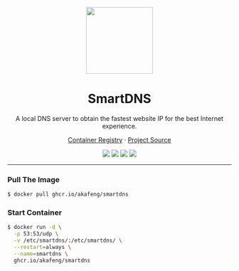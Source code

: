 <p align="center">
    <img src="https://raw.githubusercontent.com/pymumu/smartdns/master/doc/smartdns.png" width="150" />
</p>

<h1 align="center">SmartDNS</h1>

<p align="center">A local DNS server to obtain the fastest website IP for the best Internet experience.</p>

<p align="center">
    <a href="https://ghcr.io/akafeng/smartdns">Container Registry</a> ·
    <a href="https://github.com/pymumu/smartdns">Project Source</a>
</p>

<p align="center">
    <img src="https://img.shields.io/github/actions/workflow/status/akafeng/docker-smartdns/push.yml?branch=main" />
    <img src="https://img.shields.io/github/last-commit/akafeng/docker-smartdns" />
    <img src="https://img.shields.io/github/v/release/akafeng/docker-smartdns" />
    <img src="https://img.shields.io/github/release-date/akafeng/docker-smartdns" />
</p>

---

### Pull The Image

```bash
$ docker pull ghcr.io/akafeng/smartdns
```

### Start Container

```bash
$ docker run -d \
  -p 53:53/udp \
  -v /etc/smartdns/:/etc/smartdns/ \
  --restart=always \
  --name=smartdns \
  ghcr.io/akafeng/smartdns
```

